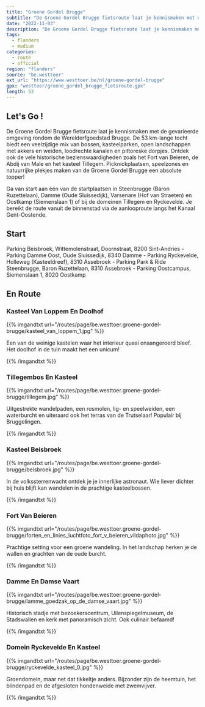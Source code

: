 ```yaml
---
title: "Groene Gordel Brugge"
subtitle: "De Groene Gordel Brugge fietsroute laat je kennismaken met de gevarieerde omgeving rondom de Werelderfgoedstad Brugge"
date: "2022-11-03"
description: "De Groene Gordel Brugge fietsroute laat je kennismaken met de gevarieerde omgeving rondom de Werelderfgoedstad Brugge" 
tags:
  - flanders
  - medium
categories: 
  - route
  - official
region: "flanders"
source: "be.westtoer"
ext_url: "https://www.westtoer.be/nl/groene-gordel-brugge"
gpx: "westtoer/groene_gordel_brugge_fietsroute.gpx"
length: 53
---
```


## Let's Go !

De Groene Gordel Brugge fietsroute laat je kennismaken met de gevarieerde omgeving rondom de Werelderfgoedstad Brugge. De 53 km-lange tocht biedt een veelzijdige mix van bossen, kasteelparken, open landschappen met akkers en weiden, loodrechte kanalen en pittoreske dorpjes. Ontdek ook de vele historische bezienswaardigheden zoals het Fort van Beieren, de Abdij van Male en het kasteel Tillegem. Picknickplaatsen, speelzones en natuurrijke plekjes maken van de Groene Gordel Brugge een absolute topper!

Ga van start aan één van de startplaatsen in Steenbrugge (Baron Ruzettelaan), Damme (Oude Sluissedijk), Varsenare (Hof van Straeten) en Oostkamp (Siemenslaan 1) of bij de domeinen Tillegem en Ryckevelde. Je bereikt de route vanuit de binnenstad via de aanlooproute langs het Kanaal Gent-Oostende.

## Start 

Parking Beisbroek, Wittemolenstraat, Doornstraat, 8200 Sint-Andries - Parking Damme Oost, Oude Sluissedijk, 8340 Damme - Parking Ryckevelde, Holleweg (Kasteeldreef), 8310 Assebroek - Parking Park & Ride Steenbrugge, Baron Ruzettelaan, 8310 Assebroek - Parking Oostcampus, Siemenslaan 1, 8020 Oostkamp 

## En Route

### Kasteel Van Loppem En Doolhof

{{% imgandtxt url="/routes/page/be.westtoer.groene-gordel-brugge/kasteel_van_loppem_1.jpg" %}}

Een van de weinige kastelen waar het interieur quasi onaangeroerd bleef. Het doolhof in de tuin maakt het een unicum!

{{% /imgandtxt %}}

### Tillegembos En Kasteel

{{% imgandtxt url="/routes/page/be.westtoer.groene-gordel-brugge/tillegem.jpg" %}}

Uitgestrekte wandelpaden, een rosmolen, lig- en speelweiden, een waterburcht en uiteraard ook het terras van de Trutselaar! Populair bij Bruggelingen.

{{% /imgandtxt %}}

### Kasteel Beisbroek

{{% imgandtxt url="/routes/page/be.westtoer.groene-gordel-brugge/beisbroek.jpg" %}}

In de volkssterrenwacht ontdek je je innerlijke astronaut. Wie liever dichter bij huis blijft kan wandelen in de prachtige kasteelbossen.

{{% /imgandtxt %}}

### Fort Van Beieren

{{% imgandtxt url="/routes/page/be.westtoer.groene-gordel-brugge/forten_en_linies_luchtfoto_fort_v_beieren_vildaphoto.jpg" %}}

Prachtige setting voor een groene wandeling. In het landschap herken je de wallen en grachten van de oude burcht.

{{% /imgandtxt %}}

### Damme En Damse Vaart

{{% imgandtxt url="/routes/page/be.westtoer.groene-gordel-brugge/lamme_goedzak_op_de_damse_vaart.jpg" %}}

Historisch stadje met bezoekerscentrum, Uilenspiegelmuseum, de Stadswallen en kerk met panoramisch zicht. Ook culinair befaamd!

{{% /imgandtxt %}}

### Domein Ryckevelde En Kasteel

{{% imgandtxt url="/routes/page/be.westtoer.groene-gordel-brugge/ryckevelde_kasteel_0.jpg" %}}

Groendomein, maar net dat tikkeltje anders. Bijzonder zijn de heemtuin, het blindenpad en de afgesloten hondenweide met zwemvijver.

{{% /imgandtxt %}}
